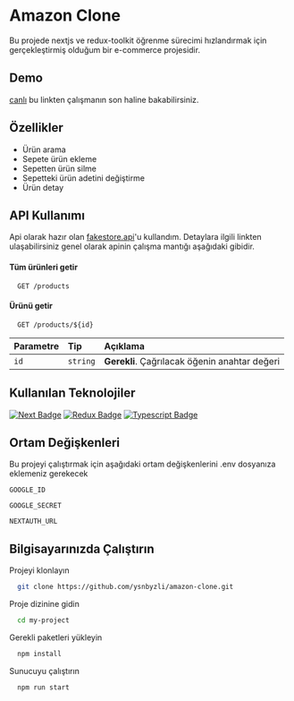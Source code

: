 

# Amazon Clone

Bu projede nextjs ve redux-toolkit öğrenme sürecimi 
hızlandırmak için gerçekleştirmiş olduğum bir e-commerce 
projesidir.



## Demo
[canlı](https://amazon-clone-eight-flax.vercel.app/) bu linkten çalışmanın 
son haline bakabilirsiniz.

## Özellikler
- Ürün arama 
- Sepete ürün ekleme 
- Sepetten ürün silme
- Sepetteki ürün adetini değiştirme
- Ürün detay

## API Kullanımı

Api olarak hazır olan [fakestore.api](https://fakestoreapi.com/)'u kullandım. Detaylara 
ilgili linkten ulaşabilirsiniz genel olarak apinin çalışma mantığı aşağıdaki gibidir.

#### Tüm ürünleri getir

```http
  GET /products
```

#### Ürünü getir

```http
  GET /products/${id}
```

| Parametre | Tip     | Açıklama                       |
| :-------- | :------- | :-------------------------------- |
| `id`      | `string` | **Gerekli**. Çağrılacak öğenin anahtar değeri |
  
## Kullanılan Teknolojiler


[![Next Badge](https://img.shields.io/badge/next.js-000000?style=for-the-badge&logo=nextdotjs&logoColor=white)](https://nextjs.org/) 
[![Redux Badge](https://img.shields.io/badge/Redux-593D88?style=for-the-badge&logo=redux&logoColor=white)](https://redux-toolkit.js.org/)
[![Typescript Badge](https://img.shields.io/badge/Tailwind_CSS-38B2AC?style=for-the-badge&logo=tailwind-css&logoColor=white)](https://tailwindcss.com/) 

## Ortam Değişkenleri

Bu projeyi çalıştırmak için aşağıdaki ortam değişkenlerini .env dosyanıza eklemeniz gerekecek

`GOOGLE_ID`

`GOOGLE_SECRET`

`NEXTAUTH_URL`
## Bilgisayarınızda Çalıştırın



Projeyi klonlayın

```bash
  git clone https://github.com/ysnbyzli/amazon-clone.git
```

Proje dizinine gidin

```bash
  cd my-project
```

Gerekli paketleri yükleyin

```bash
  npm install
```

Sunucuyu çalıştırın

```bash
  npm run start
```

  
